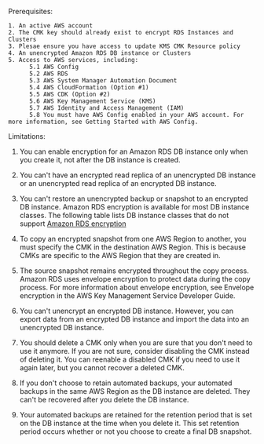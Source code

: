 Prerequisites:

    1. An active AWS account
    2. The CMK key should already exist to encrypt RDS Instances and Clusters
    3. Plesae ensure you have access to update KMS CMK Resource policy
    4. An unencrypted Amazon RDS DB instance or Clusters
    5. Access to AWS services, including:
          5.1 AWS Config
          5.2 AWS RDS
          5.3 AWS System Manager Automation Document
          5.4 AWS CloudFormation (Option #1)
          5.5 AWS CDK (Option #2)
          5.6 AWS Key Management Service (KMS) 
          5.7 AWS Identity and Access Management (IAM)
          5.8 You must have AWS Config enabled in your AWS account. For more information, see Getting Started with AWS Config.
    
Limitations:

1. You can enable encryption for an Amazon RDS DB instance only when you create it, not after the DB instance is created.

2. You can't have an encrypted read replica of an unencrypted DB instance or an unencrypted read replica of an encrypted DB instance.

3. You can't restore an unencrypted backup or snapshot to an encrypted DB instance. Amazon RDS encryption is available for most DB instance classes. The following table lists DB instance classes that do not support [Amazon RDS encryption](https://docs.aws.amazon.com/AmazonRDS/latest/UserGuide/Overview.Encryption.html)

4. To copy an encrypted snapshot from one AWS Region to another, you must specify the CMK in the destination AWS Region. This is because CMKs are specific to the AWS Region that they are created in.

5. The source snapshot remains encrypted throughout the copy process. Amazon RDS uses envelope encryption to protect data during the copy process. For more information about envelope encryption, see Envelope encryption in the AWS Key Management Service Developer Guide.

6. You can't unencrypt an encrypted DB instance. However, you can export data from an encrypted DB instance and import the data into an unencrypted DB instance.

7. You should delete a CMK only when you are sure that you don't need to use it anymore. If you are not sure, consider disabling the CMK instead of deleting it. You can reenable a disabled CMK if you need to use it again later, but you cannot recover a deleted CMK.

8. If you don't choose to retain automated backups, your automated backups in the same AWS Region as the DB instance are deleted. They can't be recovered after you delete the DB instance.

9. Your automated backups are retained for the retention period that is set on the DB instance at the time when you delete it. This set retention period occurs whether or not you choose to create a final DB snapshot.
